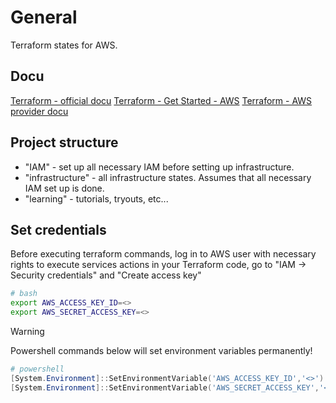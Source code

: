 # General
Terraform states for AWS.

## Docu
[Terraform - official docu](https://www.terraform.io/)
[Terraform - Get Started - AWS](https://developer.hashicorp.com/terraform/tutorials/aws-get-started)
[Terraform - AWS provider docu](https://registry.terraform.io/providers/hashicorp/aws/latest/docs)

## Project structure
- "IAM" - set up all necessary IAM before setting up infrastructure.
- "infrastructure" - all infrastructure states. Assumes that all necessary IAM set up is done.
- "learning" - tutorials, tryouts, etc...

## Set credentials
Before executing terraform commands, log in to AWS user with necessary rights to execute services actions in your Terraform code, go to "IAM -> Security credentials" and "Create access key"

```bash
# bash
export AWS_ACCESS_KEY_ID=<>
export AWS_SECRET_ACCESS_KEY=<>
```

> [!WARNING]
> Powershell commands below will set environment variables permanently!

```powershell
# powershell
[System.Environment]::SetEnvironmentVariable('AWS_ACCESS_KEY_ID','<>')
[System.Environment]::SetEnvironmentVariable('AWS_SECRET_ACCESS_KEY','<>')
```